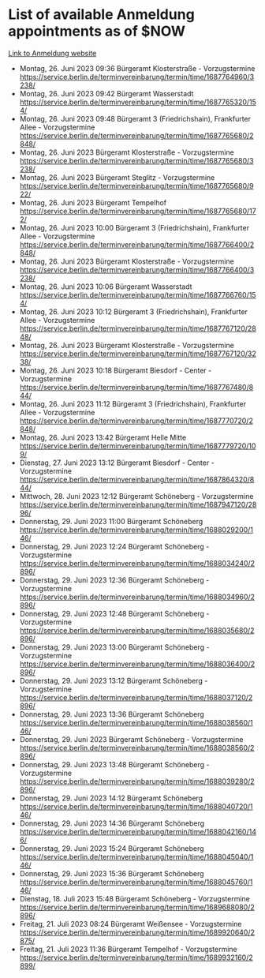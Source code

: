 # List of available Anmeldung appointments as of $NOW
[Link to Anmeldung website](https://service.berlin.de/terminvereinbarung/termin/tag.php?termin=1&anliegen[]=120686&dienstleisterlist=122210,122217,327316,122219,327312,122227,327314,122231,327346,122243,327348,122254,122252,329742,122260,329745,122262,329748,122271,327278,122273,327274,122277,327276,330436,122280,327294,122282,327290,122284,327292,122291,327270,122285,327266,122286,327264,122296,327268,150230,329760,122297,327286,122294,327284,122312,329763,122314,329775,122304,327330,122311,327334,122309,327332,317869,122281,327352,122279,329772,122283,122276,327324,122274,327326,122267,329766,122246,327318,122251,327320,122257,327322,122208,327298,122226,327300&herkunft=http%3A%2F%2Fservice.berlin.de%2Fdienstleistung%2F120686%2F)
- Montag, 26. Juni 2023 09:36 Bürgeramt Klosterstraße - Vorzugstermine https://service.berlin.de/terminvereinbarung/termin/time/1687764960/3238/
- Montag, 26. Juni 2023 09:42 Bürgeramt Wasserstadt https://service.berlin.de/terminvereinbarung/termin/time/1687765320/154/
- Montag, 26. Juni 2023 09:48 Bürgeramt 3 (Friedrichshain), Frankfurter Allee - Vorzugstermine https://service.berlin.de/terminvereinbarung/termin/time/1687765680/2848/
- Montag, 26. Juni 2023  Bürgeramt Klosterstraße - Vorzugstermine https://service.berlin.de/terminvereinbarung/termin/time/1687765680/3238/
- Montag, 26. Juni 2023  Bürgeramt Steglitz - Vorzugstermine https://service.berlin.de/terminvereinbarung/termin/time/1687765680/922/
- Montag, 26. Juni 2023  Bürgeramt Tempelhof https://service.berlin.de/terminvereinbarung/termin/time/1687765680/172/
- Montag, 26. Juni 2023 10:00 Bürgeramt 3 (Friedrichshain), Frankfurter Allee - Vorzugstermine https://service.berlin.de/terminvereinbarung/termin/time/1687766400/2848/
- Montag, 26. Juni 2023  Bürgeramt Klosterstraße - Vorzugstermine https://service.berlin.de/terminvereinbarung/termin/time/1687766400/3238/
- Montag, 26. Juni 2023 10:06 Bürgeramt Wasserstadt https://service.berlin.de/terminvereinbarung/termin/time/1687766760/154/
- Montag, 26. Juni 2023 10:12 Bürgeramt 3 (Friedrichshain), Frankfurter Allee - Vorzugstermine https://service.berlin.de/terminvereinbarung/termin/time/1687767120/2848/
- Montag, 26. Juni 2023  Bürgeramt Klosterstraße - Vorzugstermine https://service.berlin.de/terminvereinbarung/termin/time/1687767120/3238/
- Montag, 26. Juni 2023 10:18 Bürgeramt Biesdorf - Center - Vorzugstermine https://service.berlin.de/terminvereinbarung/termin/time/1687767480/844/
- Montag, 26. Juni 2023 11:12 Bürgeramt 3 (Friedrichshain), Frankfurter Allee - Vorzugstermine https://service.berlin.de/terminvereinbarung/termin/time/1687770720/2848/
- Montag, 26. Juni 2023 13:42 Bürgeramt Helle Mitte https://service.berlin.de/terminvereinbarung/termin/time/1687779720/109/
- Dienstag, 27. Juni 2023 13:12 Bürgeramt Biesdorf - Center - Vorzugstermine https://service.berlin.de/terminvereinbarung/termin/time/1687864320/844/
- Mittwoch, 28. Juni 2023 12:12 Bürgeramt Schöneberg - Vorzugstermine https://service.berlin.de/terminvereinbarung/termin/time/1687947120/2896/
- Donnerstag, 29. Juni 2023 11:00 Bürgeramt Schöneberg https://service.berlin.de/terminvereinbarung/termin/time/1688029200/146/
- Donnerstag, 29. Juni 2023 12:24 Bürgeramt Schöneberg - Vorzugstermine https://service.berlin.de/terminvereinbarung/termin/time/1688034240/2896/
- Donnerstag, 29. Juni 2023 12:36 Bürgeramt Schöneberg - Vorzugstermine https://service.berlin.de/terminvereinbarung/termin/time/1688034960/2896/
- Donnerstag, 29. Juni 2023 12:48 Bürgeramt Schöneberg - Vorzugstermine https://service.berlin.de/terminvereinbarung/termin/time/1688035680/2896/
- Donnerstag, 29. Juni 2023 13:00 Bürgeramt Schöneberg - Vorzugstermine https://service.berlin.de/terminvereinbarung/termin/time/1688036400/2896/
- Donnerstag, 29. Juni 2023 13:12 Bürgeramt Schöneberg - Vorzugstermine https://service.berlin.de/terminvereinbarung/termin/time/1688037120/2896/
- Donnerstag, 29. Juni 2023 13:36 Bürgeramt Schöneberg https://service.berlin.de/terminvereinbarung/termin/time/1688038560/146/
- Donnerstag, 29. Juni 2023  Bürgeramt Schöneberg - Vorzugstermine https://service.berlin.de/terminvereinbarung/termin/time/1688038560/2896/
- Donnerstag, 29. Juni 2023 13:48 Bürgeramt Schöneberg - Vorzugstermine https://service.berlin.de/terminvereinbarung/termin/time/1688039280/2896/
- Donnerstag, 29. Juni 2023 14:12 Bürgeramt Schöneberg https://service.berlin.de/terminvereinbarung/termin/time/1688040720/146/
- Donnerstag, 29. Juni 2023 14:36 Bürgeramt Schöneberg https://service.berlin.de/terminvereinbarung/termin/time/1688042160/146/
- Donnerstag, 29. Juni 2023 15:24 Bürgeramt Schöneberg https://service.berlin.de/terminvereinbarung/termin/time/1688045040/146/
- Donnerstag, 29. Juni 2023 15:36 Bürgeramt Schöneberg https://service.berlin.de/terminvereinbarung/termin/time/1688045760/146/
- Dienstag, 18. Juli 2023 15:48 Bürgeramt Schöneberg - Vorzugstermine https://service.berlin.de/terminvereinbarung/termin/time/1689688080/2896/
- Freitag, 21. Juli 2023 08:24 Bürgeramt Weißensee - Vorzugstermine https://service.berlin.de/terminvereinbarung/termin/time/1689920640/2875/
- Freitag, 21. Juli 2023 11:36 Bürgeramt Tempelhof - Vorzugstermine https://service.berlin.de/terminvereinbarung/termin/time/1689932160/2899/
